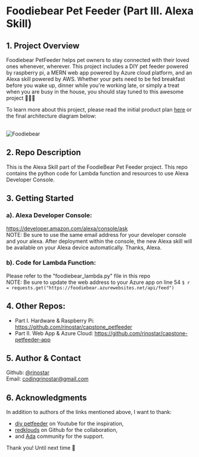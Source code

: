 # Foodiebear Pet Feeder (Part III. Alexa Skill)

## 1. Project Overview
Foodiebear PetFeeder helps pet owners to stay connected with their loved ones whenever, wherever. This project includes a DIY pet feeder powered by raspberry pi, a MERN web app powered by Azure cloud platform, and an Alexa skill powered by AWS. Whether your pets need to be fed breakfast before you wake up, dinner while you're working late, or simply a treat when you are busy in the house, you should stay tuned to this awesome project :dog::cat::panda_face:

To learn more about this project, please read the initial product plan [here](https://gist.github.com/rinostar/a79a67ce073be1d7e5be2e4a55bb714e) or the final architecture diagram below:

<br />![Foodiebear](https://user-images.githubusercontent.com/52188117/72955297-63148f00-3d93-11ea-8377-74b722fa7012.png)

## 2. Repo Description
This is the Alexa Skill part of the FoodieBear Pet Feeder project. This repo contains the python code for Lambda function and resources to use Alexa Developer Console.

## 3. Getting Started

### a). Alexa Developer Console:
https://developer.amazon.com/alexa/console/ask
<br />NOTE: Be sure to use the same email address for your developer console and your alexa. After deployment within the console, the new Alexa skill will be available on your Alexa device automatically. Thanks, Alexa.

### b). Code for Lambda Function:
Please refer to the "foodiebear_lambda.py" file in this repo
<br />NOTE: Be sure to update the web address to your Azure app on line 54 `$ r = requests.get("https://foodiebear.azurewebsites.net/api/feed")` 

## 4. Other Repos:
* Part I. Hardware & Raspberry Pi: https://github.com/rinostar/capstone_petfeeder
* Part II. Web App & Azure Cloud: https://github.com/rinostar/capstone-petfeeder-app

## 5. Author & Contact
Github: [@rinostar](https://github.com/rinostar)
<br />Email: codingrinostar@gmail.com

## 6. Acknowledgments
In addition to authors of the links mentioned above, I want to thank: 
* [diy petfeeder](https://www.youtube.com/channel/UCnDOhfA1Y8OODhTrmgLJAcg) on Youtube for the inspiration,
* [redklouds](https://github.com/redklouds) on Github for the collaboration, 
* and [Ada](https://adadevelopersacademy.org/) community for the support.

Thank you! Until next time 🌟
